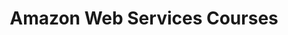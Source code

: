 ---
title: "Amazon Web Services Courses"
draft: false
# page title background image
bg_image: ""
# meta description
description : "Become an AWS cloud expert with our popular, practical training taught by people who live and breathe the cloud. As an AWS Authorised Training Partner, we deliver engaging courses that fast-track your cloud skills."
---